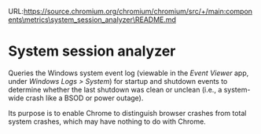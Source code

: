 URL:https://source.chromium.org/chromium/chromium/src/+/main:components\metrics\system_session_analyzer\README.md
# System session analyzer
Queries the Windows system event log (viewable in the _Event Viewer_ app, under
_Windows Logs > System_) for startup and shutdown events to determine whether
the last shutdown was clean or unclean (i.e., a system-wide crash like a BSOD or
power outage).

Its purpose is to enable Chrome to distinguish browser crashes from total system
crashes, which may have nothing to do with Chrome.
